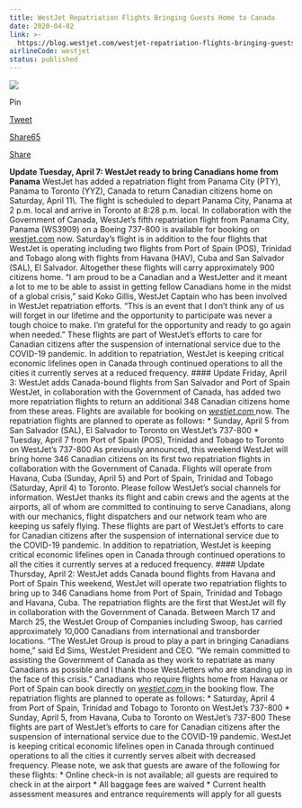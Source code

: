 ```yaml
---
title: WestJet Repatriation Flights Bringing Guests Home to Canada
date: 2020-04-02
link: >-
  https://blog.westjet.com/westjet-repatriation-flights-bringing-guests-home-to-canada/
airlineCode: westjet
status: published
---
```

![](https://blog.westjet.com/wp-content/uploads/2020/04/2020-03-21_coronavirusSocialGraphic_v1_bringing-1-624x351.png)

Pin

[Tweet](https://twitter.com/intent/tweet?text=WestJet+Repatriation+Flights+Bringing+Guests+Home+to+Canada&url;=https%3A%2F%2Fblog.westjet.com%2Fwestjet-repatriation-flights-bringing-guests-home-to-canada%2F&via;=westjet)

[Share65](https://www.facebook.com/share.php?u=https%3A%2F%2Fblog.westjet.com%2Fwestjet-repatriation-flights-bringing-guests-home-to-canada%2F)

[Share](https://www.linkedin.com/cws/share?url=https%3A%2F%2Fblog.westjet.com%2Fwestjet-repatriation-flights-bringing-guests-home-to-canada%2F)

**Update Tuesday, April 7: WestJet ready to bring Canadians home from Panama** WestJet has added a repatriation flight from Panama City (PTY), Panama to Toronto (YYZ), Canada to return Canadian citizens home on Saturday, April 11\\. The flight is scheduled to depart Panama City, Panama at 2 p.m. local and arrive in Toronto at 8:28 p.m. local. In collaboration with the Government of Canada, WestJet’s fifth repatriation flight from Panama City, Panama (WS3909) on a Boeing 737-800 is available for booking on [westjet.com](https://www.westjet.com/en-ca/index) now. Saturday’s flight is in addition to the four flights that WestJet is operating including two flights from Port of Spain (POS), Trinidad and Tobago along with flights from Havana (HAV), Cuba and San Salvador (SAL), El Salvador. Altogether these flights will carry approximately 900 citizens home. “I am proud to be a Canadian and a WestJetter and it meant a lot to me to be able to assist in getting fellow Canadians home in the midst of a global crisis,” said Koko Gillis, WestJet Captain who has been involved in WestJet repatriation efforts. “This is an event that I don’t think any of us will forget in our lifetime and the opportunity to participate was never a tough choice to make. I’m grateful for the opportunity and ready to go again when needed.” These flights are part of WestJet’s efforts to care for Canadian citizens after the suspension of international service due to the COVID-19 pandemic. In addition to repatriation, WestJet is keeping critical economic lifelines open in Canada through continued operations to all the cities it currently serves at a reduced frequency. #### Update Friday, April 3: WestJet adds Canada-bound flights from San Salvador and Port of Spain WestJet, in collaboration with the Government of Canada, has added two more repatriation flights to return an additional 348 Canadian citizens home from these areas. Flights are available for booking on [ _westjet.com_ ](https://www.westjet.com/en-ca/index) now. The repatriation flights are planned to operate as follows: * Sunday, April 5 from San Salvador (SAL), El Salvador to Toronto on WestJet’s 737-800 * Tuesday, April 7 from Port of Spain (POS), Trinidad and Tobago to Toronto on WestJet’s 737-800 As previously announced, this weekend WestJet will bring home 346 Canadian citizens on its first two repatriation flights in collaboration with the Government of Canada. Flights will operate from Havana, Cuba (Sunday, April 5) and Port of Spain, Trinidad and Tobago (Saturday, April 4) to Toronto. Please follow WestJet’s social channels for information. WestJet thanks its flight and cabin crews and the agents at the airports, all of whom are committed to continuing to serve Canadians, along with our mechanics, flight dispatchers and our network team who are keeping us safely flying. These flights are part of WestJet’s efforts to care for Canadian citizens after the suspension of international service due to the COVID-19 pandemic. In addition to repatriation, WestJet is keeping critical economic lifelines open in Canada through continued operations to all the cities it currently serves at a reduced frequency. #### Update Thursday, April 2: WestJet adds Canada bound flights from Havana and Port of Spain This weekend, WestJet will operate two repatriation flights to bring up to 346 Canadians home from Port of Spain, Trinidad and Tobago and Havana, Cuba. The repatriation flights are the first that WestJet will fly in collaboration with the Government of Canada. Between March 17 and March 25, the WestJet Group of Companies including Swoop, has carried approximately 10,000 Canadians from international and transborder locations. “The WestJet Group is proud to play a part in bringing Canadians home,” said Ed Sims, WestJet President and CEO. “We remain committed to assisting the Government of Canada as they work to repatriate as many Canadians as possible and I thank those WestJetters who are standing up in the face of this crisis.” Canadians who require flights home from Havana or Port of Spain can book directly on [ _westjet.com_ ](https://www.westjet.com/en-ca/index) in the booking flow. The repatriation flights are planned to operate as follows: * Saturday, April 4 from Port of Spain, Trinidad and Tobago to Toronto on WestJet’s 737-800 * Sunday, April 5, from Havana, Cuba to Toronto on WestJet’s 737-800 These flights are part of WestJet’s efforts to care for Canadian citizens after the suspension of international service due to the COVID-19 pandemic. WestJet is keeping critical economic lifelines open in Canada through continued operations to all the cities it currently serves albeit with decreased frequency. Please note, we ask that guests are aware of the following for these flights: * Online check-in is not available; all guests are required to check in at the airport * All baggage fees are waived * Current health assessment measures and entrance requirements will apply for all guests 

